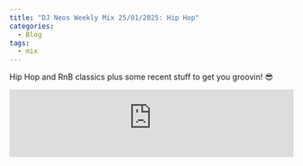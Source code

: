 ```yaml
---
title: "DJ Neos Weekly Mix 25/01/2025: Hip Hop"
categories:
  - Blog
tags:
  - mix
---
```


Hip Hop and RnB classics plus some recent stuff to get you groovin! 😎

<iframe width="100%" height="120" src="https://player-widget.mixcloud.com/widget/iframe/?hide_cover=1&feed=%2Fn3os%2Fweekly-mix-urban-20250125%2F" frameborder="0" ></iframe>

